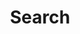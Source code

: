 ---
layout: search
title: Search
permalink: /search/
feature-img: "assets/img/pexels/search.png"
icon: "fa-search"
hide_title: true
---